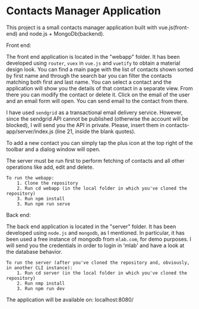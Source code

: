 # Contacts Manager Application

This project is a small contacts manager application built with vue.js(front-end) and node.js + MongoDb(backend).

Front end:

The front end application is located in the "webapp" folder. It has been developed using `router`, `vuex` in `vue.js` and `vuetify` to obtain a material design look. You can find a main page with the list of contacts shown sorted by first name and through the search bar you can filter the contacts matching both first and last name. You can select a contact and the application will show you the details of that contact in a separate view. From there you can modify the contact or delete it. Click on the email of the user and an email form will open. You can send email to the contact from there.

I have used `sendgrid` as a transactional email delivery service. However, since the sendgrid API cannot be published (otherwise the account will be blocked), I will send you the API in private. Please, insert them in contacts-app/server/index.js (line 21, inside the blank quotes). 

To add a new contact you can simply tap the plus icon at the top right of the toolbar and a dialog window will open.

The server must be run first to perform fetching of contacts and all other operations like add, edit and delete.
    
    To run the webapp:
        1. Clone the repository
        2. Run cd webapp (in the local folder in which you've cloned the repository)
        3. Run npm install
        3. Run npm run serve 

Back end:

The back end application is located in the "server" folder. It has been developed using `node.js` and `mongodb`, as I mentioned. In particular, it has been used a free instance of mongodb from `mlab.com`, for demo purposes. 
I will send you the credentials in order to login in 'mlab' and have a look at the database behavior. 

    To run the server (after you've cloned the repository and, obviously, in another CLI instance): 
        1. Run cd server (in the local folder in which you've cloned the repository)
        2. Run nmp install
        3. Run npm run dev

The application will be available on: localhost:8080/
